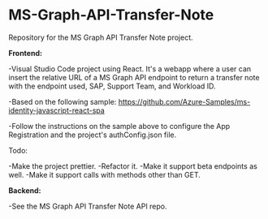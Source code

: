 # MS-Graph-API-Transfer-Note

Repository for the MS Graph API Transfer Note project.

**Frontend:**

-Visual Studio Code project using React. It's a webapp where a user can insert the relative URL of a MS Graph API endpoint to return a transfer note with the endpoint used, SAP, Support Team, and Workload ID.

-Based on the following sample: https://github.com/Azure-Samples/ms-identity-javascript-react-spa

-Follow the instructions on the sample above to configure the App Registration and the project's authConfig.json file.

Todo:

-Make the project prettier.
-Refactor it.
-Make it support beta endpoints as well.
-Make it support calls with methods other than GET.


**Backend:**

-See the MS Graph API Transfer Note API repo.

